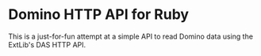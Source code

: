 Domino HTTP API for Ruby
========================

This is a just-for-fun attempt at a simple API to read Domino data using the ExtLib's DAS HTTP API.